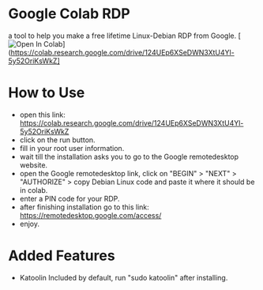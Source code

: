 # Google Colab RDP
a tool to help you make a free lifetime Linux-Debian RDP from Google.
[![Open In Colab](https://colab.research.google.com/assets/colab-badge.svg)](https://colab.research.google.com/drive/124UEp6XSeDWN3XtU4Yl-5y52OriKsWkZ]

# How to Use
- open this link: https://colab.research.google.com/drive/124UEp6XSeDWN3XtU4Yl-5y52OriKsWkZ
- click on the run button.
- fill in your root user information.
- wait till the installation asks you to go to the Google remotedesktop website.
- open the Google remotedesktop link, click on "BEGIN" > "NEXT" > "AUTHORIZE" > copy Debian Linux code and paste it where it should be in colab.
- enter a PIN code for your RDP.
- after finishing installation go to this link: https://remotedesktop.google.com/access/ 
- enjoy.

# Added Features
- Katoolin Included by default, run "sudo katoolin" after installing.
